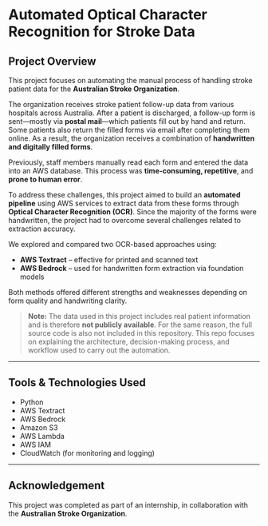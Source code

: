 # Automated Optical Character Recognition for Stroke Data

## Project Overview

This project focuses on automating the manual process of handling stroke patient data for the **Australian Stroke Organization**.

The organization receives stroke patient follow-up data from various hospitals across Australia. After a patient is discharged, a follow-up form is sent—mostly via **postal mail**—which patients fill out by hand and return. Some patients also return the filled forms via email after completing them online. As a result, the organization receives a combination of **handwritten and digitally filled forms**.

Previously, staff members manually read each form and entered the data into an AWS database. This process was **time-consuming, repetitive**, and **prone to human error**.

To address these challenges, this project aimed to build an **automated pipeline** using AWS services to extract data from these forms through **Optical Character Recognition (OCR)**. Since the majority of the forms were handwritten, the project had to overcome several challenges related to extraction accuracy.

We explored and compared two OCR-based approaches using:
- **AWS Textract** – effective for printed and scanned text
- **AWS Bedrock** – used for handwritten form extraction via foundation models

Both methods offered different strengths and weaknesses depending on form quality and handwriting clarity.

> **Note:** The data used in this project includes real patient information and is therefore **not publicly available**. For the same reason, the full source code is also not included in this repository. This repo focuses on explaining the architecture, decision-making process, and workflow used to carry out the automation.

---

## Tools & Technologies Used
- Python
- AWS Textract
- AWS Bedrock
- Amazon S3
- AWS Lambda
- AWS IAM
- CloudWatch (for monitoring and logging)

---

## Acknowledgement

This project was completed as part of an internship, in collaboration with the **Australian Stroke Organization**.
